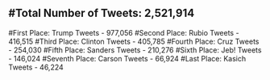 #Total Number of Tweets: 2,521,914 
---
#First Place: Trump Tweets - 977,056
#Second Place: Rubio Tweets - 416,515
#Third Place: Clinton Tweets - 405,785
#Fourth Place: Cruz Tweets - 254,030
#Fifth Place: Sanders Tweets - 210,276
#Sixth Place: Jeb! Tweets - 146,024
#Seventh Place: Carson Tweets - 66,924
#Last Place: Kasich Tweets - 46,224
